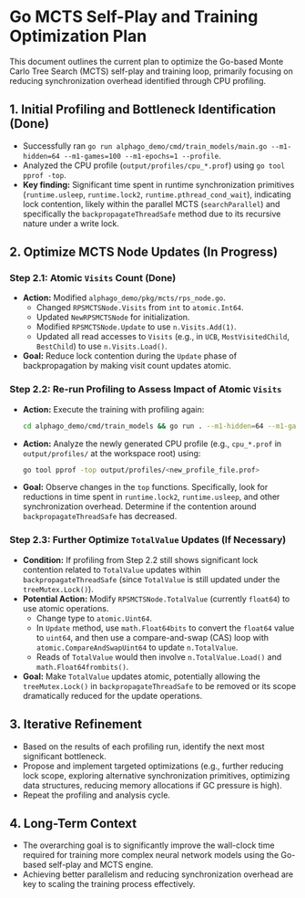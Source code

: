 # Go MCTS Self-Play and Training Optimization Plan

This document outlines the current plan to optimize the Go-based Monte Carlo Tree Search (MCTS) self-play and training loop, primarily focusing on reducing synchronization overhead identified through CPU profiling.

## 1. Initial Profiling and Bottleneck Identification (Done)

*   Successfully ran `go run alphago_demo/cmd/train_models/main.go --m1-hidden=64 --m1-games=100 --m1-epochs=1 --profile`.
*   Analyzed the CPU profile (`output/profiles/cpu_*.prof`) using `go tool pprof -top`.
*   **Key finding:** Significant time spent in runtime synchronization primitives (`runtime.usleep`, `runtime.lock2`, `runtime.pthread_cond_wait`), indicating lock contention, likely within the parallel MCTS (`searchParallel`) and specifically the `backpropagateThreadSafe` method due to its recursive nature under a write lock.

## 2. Optimize MCTS Node Updates (In Progress)

### Step 2.1: Atomic `Visits` Count (Done)

*   **Action:** Modified `alphago_demo/pkg/mcts/rps_node.go`.
    *   Changed `RPSMCTSNode.Visits` from `int` to `atomic.Int64`.
    *   Updated `NewRPSMCTSNode` for initialization.
    *   Modified `RPSMCTSNode.Update` to use `n.Visits.Add(1)`.
    *   Updated all read accesses to `Visits` (e.g., in `UCB`, `MostVisitedChild`, `BestChild`) to use `n.Visits.Load()`.
*   **Goal:** Reduce lock contention during the `Update` phase of backpropagation by making visit count updates atomic.

### Step 2.2: Re-run Profiling to Assess Impact of Atomic `Visits`

*   **Action:** Execute the training with profiling again:
    ```bash
    cd alphago_demo/cmd/train_models && go run . --m1-hidden=64 --m1-games=100 --m1-epochs=1 --profile
    ```
*   **Action:** Analyze the newly generated CPU profile (e.g., `cpu_*.prof` in `output/profiles/` at the workspace root) using:
    ```bash
    go tool pprof -top output/profiles/<new_profile_file.prof>
    ```
*   **Goal:** Observe changes in the `top` functions. Specifically, look for reductions in time spent in `runtime.lock2`, `runtime.usleep`, and other synchronization overhead. Determine if the contention around `backpropagateThreadSafe` has decreased.

### Step 2.3: Further Optimize `TotalValue` Updates (If Necessary)

*   **Condition:** If profiling from Step 2.2 still shows significant lock contention related to `TotalValue` updates within `backpropagateThreadSafe` (since `TotalValue` is still updated under the `treeMutex.Lock()`).
*   **Potential Action:** Modify `RPSMCTSNode.TotalValue` (currently `float64`) to use atomic operations.
    *   Change type to `atomic.Uint64`.
    *   In `Update` method, use `math.Float64bits` to convert the `float64` value to `uint64`, and then use a compare-and-swap (CAS) loop with `atomic.CompareAndSwapUint64` to update `n.TotalValue`.
    *   Reads of `TotalValue` would then involve `n.TotalValue.Load()` and `math.Float64frombits()`.
*   **Goal:** Make `TotalValue` updates atomic, potentially allowing the `treeMutex.Lock()` in `backpropagateThreadSafe` to be removed or its scope dramatically reduced for the update operations.

## 3. Iterative Refinement

*   Based on the results of each profiling run, identify the next most significant bottleneck.
*   Propose and implement targeted optimizations (e.g., further reducing lock scope, exploring alternative synchronization primitives, optimizing data structures, reducing memory allocations if GC pressure is high).
*   Repeat the profiling and analysis cycle.

## 4. Long-Term Context

*   The overarching goal is to significantly improve the wall-clock time required for training more complex neural network models using the Go-based self-play and MCTS engine.
*   Achieving better parallelism and reducing synchronization overhead are key to scaling the training process effectively. 